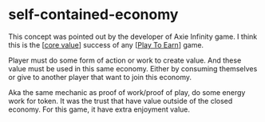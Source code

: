 # self-contained-economy

This concept was pointed out by the developer of Axie Infinity game.
I think this is the [[core value]] success of any [[Play To Earn]] game.

Player must do some form of action or work to create value. And these value must be used in this same economy. Either by consuming themselves or give to another player that want to join this economy.

Aka the same mechanic as proof of work/proof of play, do some energy work for token. It was the trust that have value outside of the closed economy. For this game, it have extra enjoyment value.

[//begin]: # "Autogenerated link references for markdown compatibility"
[core value]: <core value.md> "core value"
[Play To Earn]: <Play To Earn.md> "Play To Earn"
[//end]: # "Autogenerated link references"
